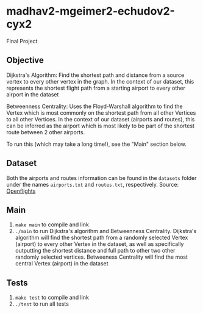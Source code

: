 # madhav2-mgeimer2-echudov2-cyx2
Final Project

## Objective

Dijkstra's Algorithm: Find the shortest path and distance from a source vertex to every other vertex in the graph. In the context of our dataset, this represents the shortest flight path from a starting airport to every other airport in the dataset

Betweenness Centrality: Uses the Floyd-Warshall algorithm to find the Vertex which is most commonly on the shortest path from all other Vertices to all other Vertices. In the context of our dataset (airports and routes), this can be inferred as the airport which is most likely to be part of the shortest route between 2 other airports. 

To run this (which may take a long time!), see the "Main" section below. 

## Dataset

Both the airports and routes information can be found in the `datasets` folder under the names `airports.txt` and `routes.txt`, respectively.
Source: [Openflights](https://openflights.org/data.html)

## Main

1. `make main` to compile and link
2. `./main` to run Dijkstra's algorithm and Betweenness Centrality. Dijkstra's algorithm will find the shortest path from a randomly selected Vertex (airport) to every other Vertex in the dataset, as well as specifically outputting the shortest distance and full path to other two other randomly selected vertices. Betweeness Centrality will find the most central Vertex (airport) in the dataset

## Tests

1. `make test` to compile and link
2. `./test` to run all tests
